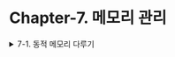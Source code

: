 # Chapter-7. 메모리 관리

<details>
  <summary>7-1. 동적 메모리 다루기</summary> 


- 실력있는 프로그래머가 되기 위해 동적 메모리를 처리하는 과정을 확실히 이해하고 넘어가자.

  <details>
    <summary>7-1.1. 메모리의 작동 과정 살펴보기</summary> 

  ~~~c++
  int i = 7; // i는 자동 변수 (스코프를 벗어나면 할당된 메모리가 자동으로 해제)
  int* ptr = new int; // ptr 변수를 stack에 선언하고 동적으로 생성된 힙 메모리를 가리킴
  
  // handle은 스택에 *handle은 힙에 있도록 구성
  int** handle = nullptr;	// 정수 포인터에 대한 포인터를 handle이란 변수로 선언
  handle = new int*; 	// 정수 포인터를 담는 데 충분한 크기로 메모리 할당 후 handle에 저장
  *handle = new int;	// 메모리(*handle)에 정수를 담기 충분한 크기의 힙 메모리를 동적으로 할당
  ~~~

  </details>

  <details>
    <summary>7-1.2. 메모리 할당과 해제</summary> 

  1. new와 delete 사용법

     - new로 메모리를 할당했으면 반드시 delete 해준다.(메모리 누수 방지)

     ~~~c++
     int* ptr = new int;
     delete ptr;
     ptr = nullptr;
     ~~~

  2. 메모리 할당에 실패한 경우

     - new가 항상 제대로 처리될 것이란 생각은 금물!

       메모리가 부족할 경우 실패할 수 있다.

       14장 참고

  </details>

  <details>
    <summary>7-1.3. 배열</summary> 

  1. 기본 타입 배열

     ~~~c++
     int myArray[5]; // 스택에 5개의 배열 선언
     int* myArrayPtr = new int[5]; // 힙에 배열 선언, 
     // myArrayPtr 변수는 배열의 0번째 원소를 가리킨다.
     delete[] myArrayPtr;
     myArrayPtr = nullptr;
     ~~~

     - 배열을 힙에 할당하면 실행 시간에 크기를 정할 수 있다.

       ~~~c++
       Document* createDocArray()
       {
         size_t numDocs = askUserForNumberOfDocuments();
         Document* docArray = new Document[numDocs];
         return dockArray;
       }
       ~~~

  2. 객체 배열 및 삭제

     ~~~c++
     class Simple
     {
     public:
         Simple(){cout << "constructor called!" << endl;}
         ~Simple(){cout << "destructor called!" << endl;}
     };
     
     int main()
     {
         Simple *mySimpleArray = new Simple[4];
     
         delete[] mySimpleArray;
         mySimpleArray = nullptr;
     }
     ~~~

     - 포인터 배열에 대해 delete[]를 호출할 때는 각 원소가 가리키는 객체를 일일이 해제해야 한다.

       ~~~c++
       const size_t size = 4;
       Simple **mySimplePtrArray = new Simple *[size];
       
       for (size_t i = 0; i < size; i++)
       {
       mySimplePtrArray[i] = new Simple();
       }
       
       for (size_t i = 0; i < size; i++)
       {
       delete mySimplePtrArray[i];
       }
       
       delete[] mySimplePtrArray;
       mySimplePtrArray = nullptr;
       ~~~

  3. 다차원 배열

     ~~~c++
     char board[3][3] = {};
     board[0][0] = 'X';
     board[2][1] = '0';
     ~~~

     > 다차원 힙 배열

     ~~~c++
     char** board = new char[i][j]; // 버그!
     ~~~

     [다음](pratice_code/CharacterBoard.cpp)과 같이 사용한다.

  **C 스타일의 배열 대신 std::array나 std::vector와 같은 컨테이너를 사용하자.**

  </details>

  <details>
    <summary>7-1.4. 포인터 다루기</summary> 

  </details>

</details>